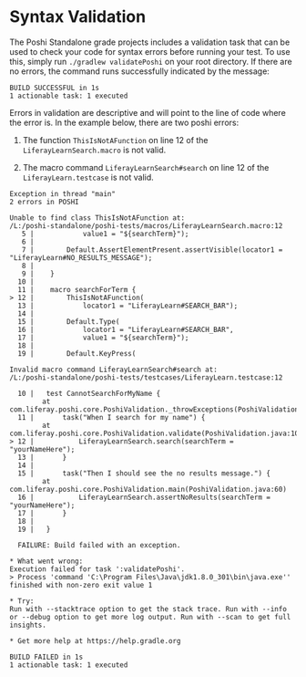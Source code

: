 # Syntax Validation

The Poshi Standalone grade projects includes a validation task that can be used to check your code for syntax errors before running your test. To use this, simply run `./gradlew validatePoshi` on your root directory. If there are no errors, the command runs successfully indicated by the message:

  ```
  BUILD SUCCESSFUL in 1s
  1 actionable task: 1 executed
  ```

Errors in validation are descriptive and will point to the line of code where the error is. In the example below, there are two poshi errors:

1. The function `ThisIsNotAFunction` on line 12 of the `LiferayLearnSearch.macro` is not valid.

1. The macro command `LiferayLearnSearch#search` on line 12 of the `LiferayLearn.testcase` is not valid.

  ```
  Exception in thread "main"
  2 errors in POSHI

  Unable to find class ThisIsNotAFunction at:
  /L:/poshi-standalone/poshi-tests/macros/LiferayLearnSearch.macro:12
     5 |            value1 = "${searchTerm}");
     6 |
     7 |        Default.AssertElementPresent.assertVisible(locator1 = "LiferayLearn#NO_RESULTS_MESSAGE");
     8 |
     9 |    }
    10 |
    11 |    macro searchForTerm {
  > 12 |        ThisIsNotAFunction(
    13 |            locator1 = "LiferayLearn#SEARCH_BAR");
    14 |
    15 |        Default.Type(
    16 |            locator1 = "LiferayLearn#SEARCH_BAR",
    17 |            value1 = "${searchTerm}");
    18 |
    19 |        Default.KeyPress(

  Invalid macro command LiferayLearnSearch#search at:
  /L:/poshi-standalone/poshi-tests/testcases/LiferayLearn.testcase:12

    10 |   test CannotSearchForMyName {
          at com.liferay.poshi.core.PoshiValidation._throwExceptions(PoshiValidation.java:1870)
    11 |       task("When I search for my name") {
          at com.liferay.poshi.core.PoshiValidation.validate(PoshiValidation.java:106)
  > 12 |           LiferayLearnSearch.search(searchTerm = "yourNameHere");
    13 |       }
    14 |
    15 |       task("Then I should see the no results message.") {
          at com.liferay.poshi.core.PoshiValidation.main(PoshiValidation.java:60)
    16 |           LiferayLearnSearch.assertNoResults(searchTerm = "yourNameHere");
    17 |       }
    18 |
    19 |   }

    FAILURE: Build failed with an exception.

  * What went wrong:
  Execution failed for task ':validatePoshi'.
  > Process 'command 'C:\Program Files\Java\jdk1.8.0_301\bin\java.exe'' finished with non-zero exit value 1

  * Try:
  Run with --stacktrace option to get the stack trace. Run with --info or --debug option to get more log output. Run with --scan to get full insights.

  * Get more help at https://help.gradle.org

  BUILD FAILED in 1s
  1 actionable task: 1 executed
```
